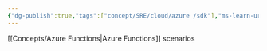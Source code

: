```yaml
---
{"dg-publish":true,"tags":["concept/SRE/cloud/azure /sdk"],"ms-learn-url":"https://learn.microsoft.com/en-us/azure/azure-functions/functions-scenarios?pivots=programming-language-csharp","permalink":"/concepts/azure-function-scenarios/","dgPassFrontmatter":true}
---
```


[[Concepts/Azure Functions\|Azure Functions]] scenarios

